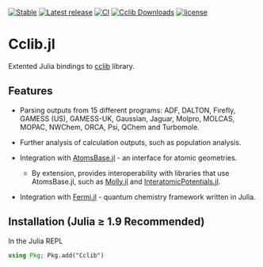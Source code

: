 [![Stable](https://img.shields.io/badge/docs-stable-blue.svg)](https://cclib.github.io/Cclib.jl/dev/)
[![Latest release](https://img.shields.io/github/release/cclib/Cclib.jl.svg)](https://github.com/cclib/Cclib.jl/releases/latest)
[![CI](https://github.com/cclib/Cclib.jl/actions/workflows/CI.yml/badge.svg?branch=main)](https://github.com/cclib/Cclib.jl/actions/workflows/CI.yml)
[![Cclib Downloads](https://shields.io/endpoint?url=https://pkgs.genieframework.com/api/v1/badge/Cclib)](https://pkgs.genieframework.com?packages=Cclib)
[![license](http://img.shields.io/badge/license-BSD-blue.svg?style=flat)](https://github.com/cclib/cclib/blob/master/LICENSE)

# Cclib.jl

Extented Julia bindings to [cclib](https://github.com/cclib/cclib) library.

## Features

- Parsing outputs from 15 different programs: ADF, DALTON, Firefly, GAMESS (US), GAMESS-UK, Gaussian, Jaguar, Molpro, MOLCAS, MOPAC, NWChem, ORCA, Psi, QChem and Turbomole.

- Further analysis of calculation outputs, such as population analysis.

- Integration with [AtomsBase.jl](https://github.com/JuliaMolSim/AtomsBase.jl) - an interface for atomic geometries.
    - By extension, provides interoperability with libraries that use AtomsBase.jl, such as [Molly.jl](https://github.com/JuliaMolSim/Molly.jl) and [InteratomicPotentials.jl](https://github.com/cesmix-mit/InteratomicPotentials.jl).
- Integration with [Fermi.jl](https://github.com/FermiQC/Fermi.jl) - quantum chemistry framework written in Julia.


## Installation (Julia ≥ 1.9 Recommended)
In the Julia REPL
```julia
using Pkg; Pkg.add("Cclib")
```